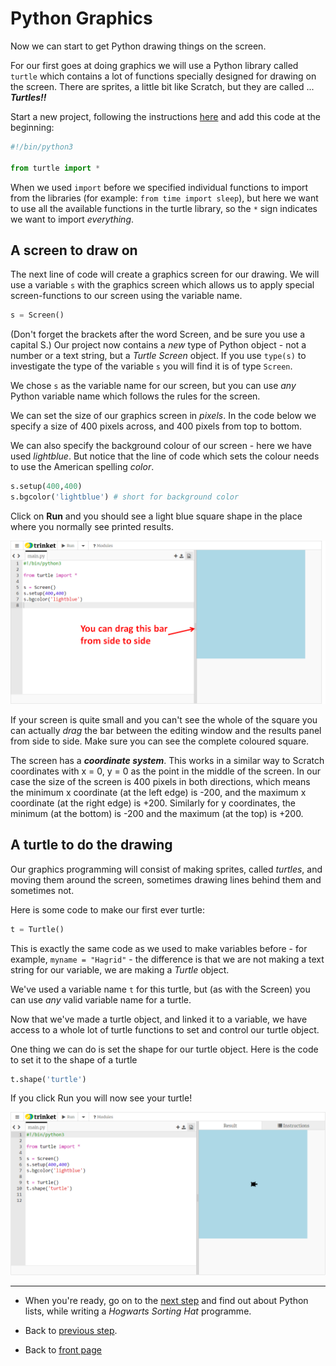 # Python Graphics

Now we can start to get Python drawing things on the screen.

For our first goes at doing graphics we will use a Python library called ```turtle``` which contains a lot of functions specially designed for drawing on the screen. There are sprites, a little bit like Scratch, but they are called ... ***Turtles!!***

Start a new project, following the instructions [here](../trinket_basics/using_trinket.md#starting-a-new-trinket-project) and add this code at the beginning:

``` python
#!/bin/python3

from turtle import *
```

When we used ```import``` before we specified individual functions to import from the libraries (for example: ```from time import sleep```), but here we want to use all the available functions in the turtle library, so the ```*``` sign indicates we want to import *everything*.

## A screen to draw on

The next line of code will create a graphics screen for our drawing. We will use a variable ```s``` with the graphics screen which allows us to apply special screen-functions to our screen using the variable name.

``` python
s = Screen()
```

(Don't forget the brackets after the word Screen, and be sure you use a capital S.) Our project now contains a *new* type of Python object - not a number or a text string, but a *Turtle Screen* object. If you use ```type(s)``` to investigate the type of the variable ```s``` you will find it is of type ```Screen```.

We chose ```s``` as the variable name for our screen, but you can use *any* Python variable name which follows the rules for the screen.

We can set the size of our graphics screen in *pixels*. In the code below we specify a size of 400 pixels across, and 400 pixels from top to bottom.

We can also specify the background colour of our screen - here we have used *lightblue*. But notice that the line of code which sets the colour needs to use the American spelling *color*.

``` python
s.setup(400,400)
s.bgcolor('lightblue') # short for background color
```

Click on **Run** and you should see a light blue square shape in the place where you normally see printed results.

![Turtle screen](turtle1.png)

If your screen is quite small and you can't see the whole of the square you can actually *drag* the bar between the editing window and the results panel from side to side. Make sure you can see the complete coloured square.

The screen has a ***coordinate system***. This works in a similar way to Scratch coordinates with x = 0, y = 0 as the point in the middle of the screen. In our case the size of the screen is 400 pixels in both directions, which means the minimum x coordinate (at the left edge) is -200, and the maximum x coordinate (at the right edge) is +200. Similarly for y coordinates, the minimum (at the bottom) is -200 and the maximum (at the top) is +200.

## A turtle to do the drawing

Our graphics programming will consist of making sprites, called *turtles*, and moving them around the screen, sometimes drawing lines behind them and sometimes not.

Here is some code to make our first ever turtle:

``` python
t = Turtle()
```

This is exactly the same code as we used to make variables before - for example, ```myname = "Hagrid"``` - the difference is that we are not making a text string for our variable, we are making a *Turtle* object.

We've used a variable name ```t``` for this turtle, but (as with the Screen) you can use *any* valid variable name for a turtle.

Now that we've made a turtle object, and linked it to a variable, we have access to a whole lot of turtle functions to set and control our turtle object.

One thing we can do is set the shape for our turtle object. Here is the code to set it to the shape of a turtle

``` python
t.shape('turtle')
```

If you click Run you will now see your turtle!

![Turtle on screen](turtle2.png)

-----

- When you're ready, go on to the [next step](../step4/step4.md) and find out about Python lists, while writing a *Hogwarts Sorting Hat* programme.

- Back to [previous step](../step3/step3.md).

- Back to [front page](../README.md)
